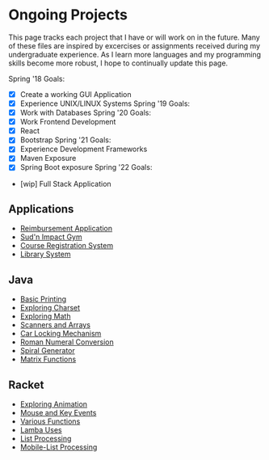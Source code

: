 # Ongoing Projects
This page tracks each project that I have or will work on in the future. Many of these files are inspired
by excercises or assignments received during my undergraduate experience. As I learn more languages and my programming
skills become more robust, I hope to continually update this page. 

Spring '18 Goals:
- [x] Create a working GUI Application
- [x] Experience UNIX/LINUX Systems
Spring '19 Goals:
- [x] Work with Databases
Spring '20 Goals:
- [x] Work Frontend Development
- [x] React
- [x] Bootstrap
Spring '21 Goals:
- [x] Experience Development Frameworks
- [x] Maven Exposure
- [x] Spring Boot exposure 
Spring '22 Goals:
- [wip] Full Stack Application


## Applications
- [Reimbursement Application](https://github.com/sbarrido/reimbursement)
- [Sud'n Impact Gym](https://github.com/sbarrido/sudden_gym)
- [Course Registration System](https://github.com/sbarrido/CourseApp.git)
- [Library System](https://github.com/sbarrido/LibraryApp)
## Java 
- [Basic Printing](projects/basicPrinting.md)
- [Exploring Charset](projects/charsetPrinting.md)
- [Exploring Math](projects/functions.md)
- [Scanners and Arrays](projects/scannersArray.md)
- [Car Locking Mechanism](projects/lockMech.md)
- [Roman Numeral Conversion](projects/romanConv.md)
- [Spiral Generator](projects/spiralGen.md)
- [Matrix Functions](projects/matrix.md)

## Racket
- [Exploring Animation](projects/racketAnimate.md)
- [Mouse and Key Events](projects/racketEvent.md)
- [Various Functions](projects/racketFunctions.md)
- [Lamba Uses](projects/racketLambda.md)
- [List Processing](projects/racketList.md)
- [Mobile-List Processing](projects/racketMobile.md)
